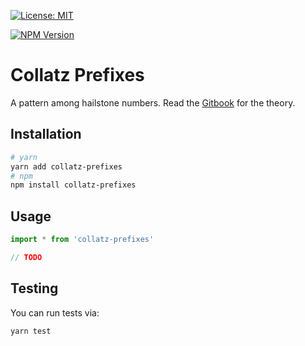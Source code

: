 [![License: MIT](https://img.shields.io/badge/license-MIT-yellow.svg)](https://opensource.org/licenses/MIT)

<!-- ![Test Workflow](https://github.com/collatz-prefixes/collatz-prefixes-typescript/actions/workflows/test.yml/badge.svg?branch=main) -->

[![NPM Version](https://img.shields.io/npm/v/collatz-prefixes?logo=npm)](https://www.npmjs.com/package/collatz-prefixes)

# Collatz Prefixes

A pattern among hailstone numbers. Read the [Gitbook](https://erhany96.gitbook.io/collatz-prefixes) for the theory.

## Installation

```bash
# yarn
yarn add collatz-prefixes
# npm
npm install collatz-prefixes
```

## Usage

```ts
import * from 'collatz-prefixes'

// TODO
```

## Testing

You can run tests via:

```sh
yarn test
```
